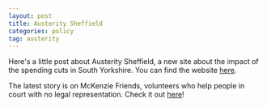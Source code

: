 ```yaml
---
layout: post
title: Austerity Sheffield
categories: policy
tag: austerity
---
```


Here's a little post about Austerity Sheffield, a new site about the impact of the spending cuts in South Yorkshire. You can find the website [here](http://jus.shef.ac.uk/mawebdissertations2013/austerity-sheffield/).

The latest story is on McKenzie Friends, volunteers who help people in court with no legal representation. Check it out [here](http://jus.shef.ac.uk/mawebdissertations2013/austerity-sheffield/mckenzie-friends-legal-assistance-for/)! 
